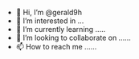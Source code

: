 - 👋 Hi, I’m @gerald9h 
- 👀 I’m interested in ...
- 🌱 I’m currently learning .....
- 💞️ I’m looking to collaborate on ......
- 📫 How to reach me ......

<!---
gerald9h/gerald9h is a ✨ special ✨ repository because its `README.md` (this file) appears on your GitHub profile.
You can click the Preview link to take a look at your changes.
--->
